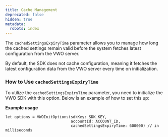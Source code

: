 ```yaml
---
title: Cache Management
deprecated: false
hidden: true
metadata:
  robots: index
---
```

The `cachedSettingsExpiryTime` parameter allows you to manage how long the cached settings remain valid before the system fetches latest configuration from the VWO server.

By default, the SDK does not cache configuration, meaning it fetches the latest configuration data from the VWO server every time on initialization.

### How to Use `cachedSettingsExpiryTime`

To utilize the `cachedSettingsExpiryTime` parameter, you need to initialize the VWO SDK with this option. Below is an example of how to set this up:

**Example usage**

```Text Swift
let options = VWOInitOptions(sdkKey: SDK_KEY, 
                             accountId: ACCOUNT_ID, 
                             cachedSettingsExpiryTime: 600000) // in milliseconds

```